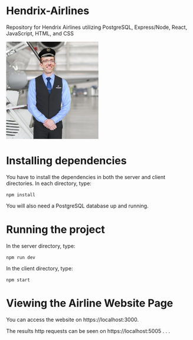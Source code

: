 # Hendrix-Airlines
Repository for Hendrix Airlines utilizing PostgreSQL, Express/Node, React, JavaScript, HTML, and CSS   

<img src="https://github.com/Boomboozled/Hendrix-Airlines/blob/main/client/src/images/hendrix_flight_hat.png" width="250">

# Installing dependencies
You have to install the dependencies in both the server and client directories. In each directory, type:
```
npm install
```
You will also need a PostgreSQL database up and running.

# Running the project
In the server directory, type:
```
npm run dev
```
In the client directory, type:
```
npm start
```

# Viewing the Airline Website Page
You can access the website on https://localhost:3000. 


The results http requests can be seen on https://localhost:5005 . . .
